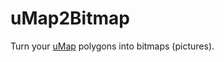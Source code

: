# uMap2Bitmap

Turn your [uMap](https://umap.openstreetmap.fr/en/) polygons into bitmaps (pictures).
